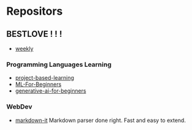 # Repositors

## BESTLOVE ! ! !
- [weekly](https://github.com/ruanyf/weekly)

### Programming Languages Learning
- [project-based-learning](https://github.com/practical-tutorials/project-based-learning)
- [ML-For-Beginners](https://github.com/microsoft/ML-For-Beginners)
- [generative-ai-for-beginners](https://github.com/microsoft/generative-ai-for-beginners?WT.mc_id=academic-105485-koreyst)

### WebDev
- [markdown-it](https://github.com/markdown-it/markdown-it) Markdown parser done right. Fast and easy to extend.